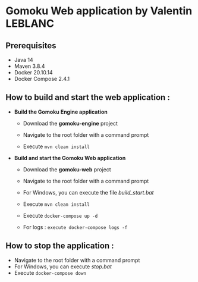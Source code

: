 # Gomoku Web application by  Valentin LEBLANC

## Prerequisites
- Java 14
- Maven 3.8.4
- Docker 20.10.14
- Docker Compose 2.4.1

## How to build and start the web application :

- **Build the Gomoku Engine application**

  - Download the **gomoku-engine** project

  - Navigate to the root folder with a command prompt

  - Execute `mvn clean install`

- **Build and start the Gomoku Web application**

  - Download the **gomoku-web** project

  - Navigate to the root folder with a command prompt

  - For Windows, you can execute the file *build_start.bat*

  - Execute `mvn clean install`

  - Execute `docker-compose up -d`

  - For logs : `execute docker-compose logs -f`


## How to stop the application :

- Navigate to the root folder with a command prompt
- For Windows, you can execute *stop.bat*
- Execute `docker-compose down`